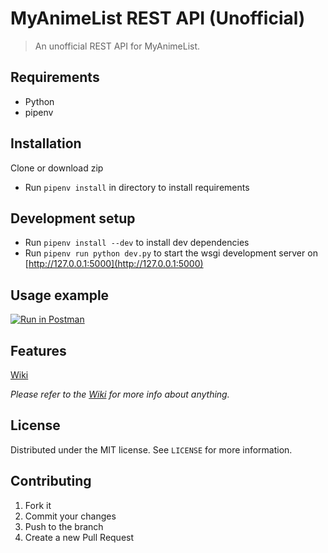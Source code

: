 # MyAnimeList REST API (Unofficial)

> An unofficial REST API for MyAnimeList.

## Requirements

- Python
- pipenv

## Installation

Clone or download zip

- Run ``pipenv install`` in directory to install requirements

## Development setup

- Run ``pipenv install --dev`` to install dev dependencies
- Run ``pipenv run python dev.py`` to start the wsgi development server on [http://127.0.0.1:5000](http://127.0.0.1:5000)

## Usage example

[![Run in Postman](https://run.pstmn.io/button.svg)](https://app.getpostman.com/run-collection/18acc4272e58f2755282)

## Features

[Wiki](https://github.com/Nearata/myanimelist-rest-api/wiki/Features)

_Please refer to the [Wiki](https://github.com/Nearata/myanimelist-rest-api/wiki) for more info about anything._

## License

Distributed under the MIT license. See ``LICENSE`` for more information.

## Contributing

1. Fork it
2. Commit your changes
3. Push to the branch
4. Create a new Pull Request
